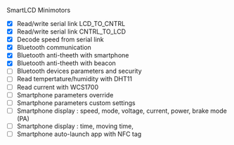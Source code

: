 SmartLCD Minimotors
- [X] Read/write serial link LCD_TO_CNTRL
- [X] Read/write serial link CNTRL_TO_LCD
- [X] Decode speed from serial link
- [X] Bluetooth communication
- [X] Bluetooth anti-theeth with smartphone
- [X] Bluetooth anti-theeth with beacon
- [ ] Bluetooth devices parameters and security
- [ ] Read tempertature/humidity with DHT11
- [ ] Read current with WCS1700
- [ ] Smartphone parameters override
- [ ] Smartphone parameters custom settings
- [ ] Smartphone display : speed, mode, voltage, current, power, brake mode (PA)
- [ ] Smartphone display : time, moving time, 
- [ ] Smartphone auto-launch app with NFC tag
